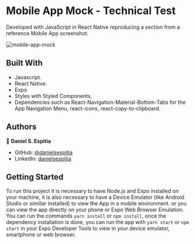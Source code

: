 # Mobile App Mock - Technical Test

Developed with JavaScript in React Native reproducing a section from a reference Mobile App screenshot.

![mobile-app-mock](https://user-images.githubusercontent.com/63252057/111130001-ba9c2e00-8544-11eb-8db8-1e8fe4289c02.png)

## Built With
- Javascript.
- React Native.
- Expo
- Styles with Styled Components.
- Dependencies such as React-Navigation-Material-Bottom-Tabs for the App Navigation Menu, react-icons, react-copy-to-clipboard.

## Authors

👤 **Daniel S. Espitia**

-   GitHub: [@danielsespitia](https://github.com/danielsespitia)
-   LinkedIn: [danielsespitia](https://linkedin.com/in/danielsespitia)

## Getting Started 
To run this project it is necessary to have Node.js and Expo installed on your machine, it is also necessary to have a Device Emulator (like Android Studio or simillar installed) to view the App in a mobile environment. or you can view the app directly on your phone or Expo Web Browser Emulation. You can run the commands `yarn install` or `npm install`, once the dependency installation is done, you can run the app with `yarn start` or `npm start` in your Expo Developer Tools to view in your device emulator, smartphone or web browser.
